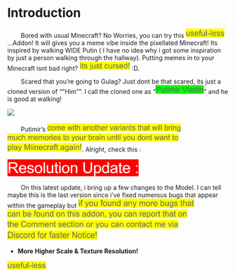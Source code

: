 # Introduction
⠀⠀⠀Bored with usual Minecraft? No Worries, you can try this <img src="Proj/BG/a.PNG" width="88"> …Addon! It will gives you a meme vibe inside the pixellated Minecraft! Its inspired by walking WIDE Putin ( I have no idea why i got some inspiration by just a person walking through the hallway). Putting memes in to your Minecraft isnt bad right? <img src="Proj/BG/b.PNG" width="115"> :D.

⠀⠀⠀Scared that you’re going to Gulag? Just dont be that scared, its just a cloned version of “”Him””. I call the cloned one as “<img src="Proj/BG/BGG/a.PNG" width="110">" and he is good at walking!

![](https://my.mcpedl.com/storage/texturepacks/2975/images/mcos--putimir-vladin_2.png)

 ⠀⠀⠀Putimir’s <img src="Proj/BG/ca.PNG" width="305"> <img src="Proj/BG/cb.PNG" width="390"> <img src="Proj/BG/cc.PNG" width="170">. Alright, check this :
 
 <img src="Proj/BG/BGR/a.PNG" width="300">
 
⠀⠀⠀On this latest update, i bring up a few changes to the Model. I can tell maybe this is the last version since i’ve fixed numerous bugs that appear within the gameplay but <img src="Proj/BG/da.PNG" width="264"> <img src="Proj/BG/db.PNG" width="410"> <img src="Proj/BG/dc.PNG" width="390"> <img src="Proj/BG/dd.PNG" width="205">
- **More Higher Scale & Texture Resolution!**

<img src="Proj/BG/a.PNG" width="88">
 
 
